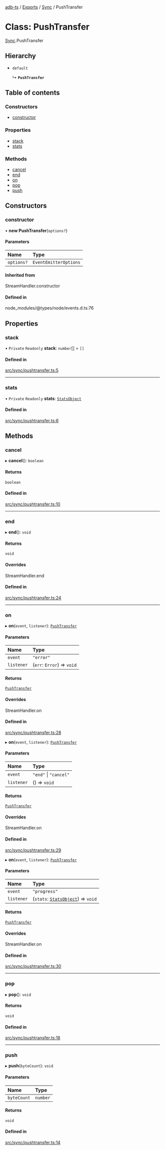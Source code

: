[adb-ts](../README.md) / [Exports](../modules.md) / [Sync](../modules/Sync.md) / PushTransfer

# Class: PushTransfer

[Sync](../modules/Sync.md).PushTransfer

## Hierarchy

-   `default`

    ↳ **`PushTransfer`**

## Table of contents

### Constructors

-   [constructor](Sync.PushTransfer.md#constructor)

### Properties

-   [stack](Sync.PushTransfer.md#stack)
-   [stats](Sync.PushTransfer.md#stats)

### Methods

-   [cancel](Sync.PushTransfer.md#cancel)
-   [end](Sync.PushTransfer.md#end)
-   [on](Sync.PushTransfer.md#on)
-   [pop](Sync.PushTransfer.md#pop)
-   [push](Sync.PushTransfer.md#push)

## Constructors

### constructor

• **new PushTransfer**(`options?`)

#### Parameters

| Name       | Type                  |
| :--------- | :-------------------- |
| `options?` | `EventEmitterOptions` |

#### Inherited from

StreamHandler.constructor

#### Defined in

node_modules/@types/node/events.d.ts:76

## Properties

### stack

• `Private` `Readonly` **stack**: `number`[] = `[]`

#### Defined in

[src/sync/pushtransfer.ts:5](https://github.com/Maaaartin/adb-ts/blob/5393493/src/sync/pushtransfer.ts#L5)

---

### stats

• `Private` `Readonly` **stats**: [`StatsObject`](../modules/Util.md#statsobject)

#### Defined in

[src/sync/pushtransfer.ts:6](https://github.com/Maaaartin/adb-ts/blob/5393493/src/sync/pushtransfer.ts#L6)

## Methods

### cancel

▸ **cancel**(): `boolean`

#### Returns

`boolean`

#### Defined in

[src/sync/pushtransfer.ts:10](https://github.com/Maaaartin/adb-ts/blob/5393493/src/sync/pushtransfer.ts#L10)

---

### end

▸ **end**(): `void`

#### Returns

`void`

#### Overrides

StreamHandler.end

#### Defined in

[src/sync/pushtransfer.ts:24](https://github.com/Maaaartin/adb-ts/blob/5393493/src/sync/pushtransfer.ts#L24)

---

### on

▸ **on**(`event`, `listener`): [`PushTransfer`](Sync.PushTransfer.md)

#### Parameters

| Name       | Type                       |
| :--------- | :------------------------- |
| `event`    | `"error"`                  |
| `listener` | (`err`: `Error`) => `void` |

#### Returns

[`PushTransfer`](Sync.PushTransfer.md)

#### Overrides

StreamHandler.on

#### Defined in

[src/sync/pushtransfer.ts:28](https://github.com/Maaaartin/adb-ts/blob/5393493/src/sync/pushtransfer.ts#L28)

▸ **on**(`event`, `listener`): [`PushTransfer`](Sync.PushTransfer.md)

#### Parameters

| Name       | Type                  |
| :--------- | :-------------------- |
| `event`    | `"end"` \| `"cancel"` |
| `listener` | () => `void`          |

#### Returns

[`PushTransfer`](Sync.PushTransfer.md)

#### Overrides

StreamHandler.on

#### Defined in

[src/sync/pushtransfer.ts:29](https://github.com/Maaaartin/adb-ts/blob/5393493/src/sync/pushtransfer.ts#L29)

▸ **on**(`event`, `listener`): [`PushTransfer`](Sync.PushTransfer.md)

#### Parameters

| Name       | Type                                                                 |
| :--------- | :------------------------------------------------------------------- |
| `event`    | `"progress"`                                                         |
| `listener` | (`stats`: [`StatsObject`](../modules/Util.md#statsobject)) => `void` |

#### Returns

[`PushTransfer`](Sync.PushTransfer.md)

#### Overrides

StreamHandler.on

#### Defined in

[src/sync/pushtransfer.ts:30](https://github.com/Maaaartin/adb-ts/blob/5393493/src/sync/pushtransfer.ts#L30)

---

### pop

▸ **pop**(): `void`

#### Returns

`void`

#### Defined in

[src/sync/pushtransfer.ts:18](https://github.com/Maaaartin/adb-ts/blob/5393493/src/sync/pushtransfer.ts#L18)

---

### push

▸ **push**(`byteCount`): `void`

#### Parameters

| Name        | Type     |
| :---------- | :------- |
| `byteCount` | `number` |

#### Returns

`void`

#### Defined in

[src/sync/pushtransfer.ts:14](https://github.com/Maaaartin/adb-ts/blob/5393493/src/sync/pushtransfer.ts#L14)
